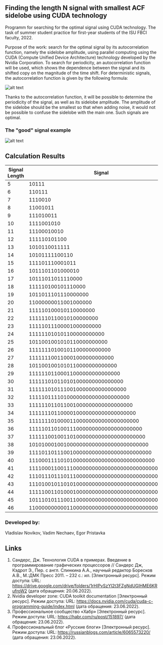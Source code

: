 ## Finding the length N signal with smallest ACF sidelobe using CUDA technology

Programm for searching for the optimal signal using CUDA technology. The task of summer student practice for first-year students of the ISU FBCI faculty, 2022. 

Purpose of the work: search for the optimal signal by its autocorrelation function, namely the sidelobe amplitude, using parallel computing using the CUDA (Compute Unified Device Architecture) technology developed by the Nvidia Corporation.
To search for periodicity, an autocorrelation function will be used, which shows the dependence between the signal and its shifted copy on the magnitude of the time shift. For deterministic signals, the autocorrelation function is given by the following formula:

![alt text](https://github.com/mrglaster/cuda-ACF-calculations/blob/main/images/f1.png?raw=true)

Thanks to the autocorrelation function, it will be possible to determine the periodicity of the signal, as well as its sidelobe amplitude. The amplitude of the sidelobe should be the smallest so that when adding noise, it would not be possible to confuse the sidelobe with the main one. Such signals are optimal.

### The "good" signal example 

![alt text](https://github.com/mrglaster/cuda-ACF-calculations/blob/main/images/f2.png?raw=true)

## Calculation Results 

| Signal Length | Signal                                         | Signal Dec     | ACF | Calculation time (mks) |
|---------------|------------------------------------------------|----------------|-----|------------------------|
| 5             | 10111                                          | 23             | 1   | 77700                  |
| 6             | 110111                                         | 55             | 2   | 42                     |
| 7             | 1110010                                        | 114            | 1   | 38                     |
| 8             | 11001011                                       | 203            | 2   | 37                     |
| 9             | 111010011                                      | 467            | 2   | 40                     |
| 10            | 1111001010                                     | 970            | 2   | 47                     |
| 11            | 11100010010                                    | 1810           | 1   | 45                     |
| 12            | 111110101100                                   | 4012           | 2   | 54                     |
| 13            | 1010110011111                                  | 5535           | 1   | 63                     |
| 14            | 10101111100110                                 | 11238          | 2   | 102                    |
| 15            | 111101110001011                                | 31627          | 2   | 186                    |
| 16            | 1011101101000010                               | 47939          | 2   | 465                    |
| 17            | 10111011011110000                              | 95984          | 2   | 888                    |
| 18            | 111110100101110000                             | 256371         | 2   | 1801                   |
| 19            | 1011011101110000000                            | 375695         | 2   | 3546                   |
| 20            | 11000000011001000000                           | 788052         | 2   | 7255                   |
| 21            | 111110100010110000000                          | 2049420        | 2   | 14277                  |
| 22            | 1111110110010100000000                         | 4154680        | 3   | 29466                  |
| 23            | 11111011100001000000000                        | 8241842        | 3   | 57578                  |
| 24            | 111111010101100000000000                       | 16603527       | 3   | 114612                 |
| 25            | 1011001001010110000000000                      | 23375843       | 2   | 204651                 |
| 26            | 11111110100101100000000000                     | 66739612       | 3   | 372568                 |
| 27            | 111111100110001000000000000                    | 133371723      | 3   | 721245                 |
| 28            | 1011001001010110000000000000                   | 187006748      | 2   | 1.49172e+06            |
| 29            | 11111101100011000000000000000                  | 531739882      | 3   | 2.95295e+06            |
| 30            | 111111010110101000000000000000                 | 1062899308     | 3   | 6.13721e+06            |
| 31            | 1111110101110010000000000000000                | 2126059873     | 3   | 1.2145e+07             |
| 32            | 11111011110100000000000000000000               | 4224760230     | 3   | 3.14903e+07            |
| 33            | 111111011011001000000000000000000              | 8512697118     | 3   | 8.54967e+07            |
| 34            | 1111111011000010000000000000000000             | 17096972966    | 3   | 1.71062e+08            |
| 35            | 11111110100001100000000000000000000            | 34161844889    | 3   | 3.40751e+08            |
| 36            | 111110110100111000000000000000000000           | 67460226248    | 3   | 6.81486e+08            |
| 37            | 1111110010011010000000000000000000000          | 135617271576   | 3   | 1.36192e+09            |
| 38            | 10101000100100000000000000000000000000         | 180995029262   | 3   | 2.71455e+09            |
| 39            | 111101101110010000000000000000000000000        | 530201777379   | 3   | 5.43187e+09            |
| 40            | 1110001111010100000000000000000000000000       | 978526324872   | 3   | 1.10931e+10            |
| 41            | 11110001100111000000000000000000000000000      | 2075474874957  | 3   | 2.23926e+10            |
| 42            | 111011101110111000000000000000000000000000     | 4104785464139  | 3   | 4.47006e+10            |
| 43            | 1110100101101010000000000000000000000000000    | 8020178802883  | 3   | 8.98576e+10            |
| 44            | 11111001101000100000000000000000000000000000   | 17154872297800 | 3   | 1.79032e+11            |
| 45            | 101110101110011000000000000000000000000000000  | 25688119796594 | 3   | 3.60616e+11            |
| 46            | 1100000000001100000000000000000000000000000000 | 52789931043418 | 3   | 7.18981e+11            |

### Developed by:

Vladislav Novikov,
Vadim Nechaev,
Egor Pristavka


## Links 

1.	Сандерс, Дж. Технология CUDA в примерах. Введение в программирование графических процессоров // Сандерс Дж, Кэдрот Э., Пер. с англ. Слинкина А.А., научный редактор Боресков А.В., М.:ДМК Пресс 2011. – 232 с.: ил. [Электронный ресурс]. Режим доступа: URL: https://drive.google.com/drive/folders/1rHlPvSzYI2t3FZgNdUGlHME6KRufroW2 (дата обращения: 20.06.2022). 
2.	Nvidia developer zone: CUDA toolkit documentation [Электронный ресурс]. Режим доступа: URL: https://docs.nvidia.com/cuda/cuda-c-programming-guide/index.html (дата обращения: 23.06.2022).
3.	Профессиональное сообщество «Хабр» [Электронный ресурс]. Режим доступа: URL: https://habr.com/ru/post/151897/ (дата обращения: 23.06.2022).
4.	Профессиональный блог «Русские блоги» [Электронный ресурс]. Режим доступа: URL: https://russianblogs.com/article/6065573220/ (дата обращения: 23.06.2022).

